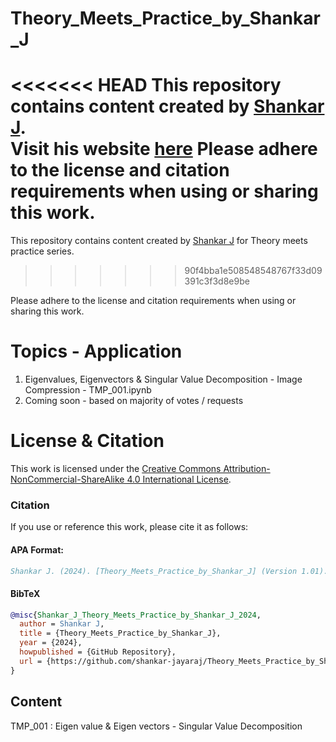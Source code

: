 

# Theory_Meets_Practice_by_Shankar_J

<<<<<<< HEAD
This repository contains content created by [Shankar J](https://www.linkedin.com/in/drshankarj/).  
Visit his website [here](https://shankar-jayaraj.github.io/)
Please adhere to the license and citation requirements when using or sharing this work.
=======
This repository contains content created by [Shankar J](https://www.linkedin.com/in/drshankarj/) for Theory meets practice series.
>>>>>>> 90f4bba1e508548548767f33d09391c3f3d8e9be

Please adhere to the license and citation requirements when using or sharing this work.

# Topics - Application
1. Eigenvalues, Eigenvectors & Singular Value Decomposition - Image Compression - TMP_001.ipynb
2. Coming soon - based on majority of votes / requests




# License & Citation
This work is licensed under the [Creative Commons Attribution-NonCommercial-ShareAlike 4.0 International License](https://creativecommons.org/licenses/by-nc-sa/4.0/).

### Citation
If you use or reference this work, please cite it as follows:

#### APA Format:
```bibtex
Shankar J. (2024). [Theory_Meets_Practice_by_Shankar_J] (Version 1.01). GitHub Repository. Available at https://github.com/shankar-jayaraj/Theory_Meets_Practice_by_Shankar_J
```

#### BibTeX
```bibtex
@misc{Shankar_J_Theory_Meets_Practice_by_Shankar_J_2024,
  author = Shankar J,
  title = {Theory_Meets_Practice_by_Shankar_J},
  year = {2024},
  howpublished = {GitHub Repository},
  url = {https://github.com/shankar-jayaraj/Theory_Meets_Practice_by_Shankar_J}
}
```

## Content

TMP_001 : Eigen value & Eigen vectors - Singular Value Decomposition